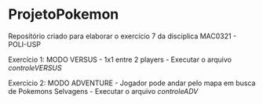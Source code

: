 # ProjetoPokemon
<p>Reposítório criado para elaborar o exercício 7 da disciplica MAC0321 - POLI-USP</p>
<p>Exercício 1: MODO VERSUS - 1x1 entre 2 players - Executar o arquivo <em>controleVERSUS</em></p>
<p>Exercício 2: MODO ADVENTURE - Jogador pode andar pelo mapa em busca de Pokemons Selvagens - Executar o arquivo <em>controleADV</em></p>
